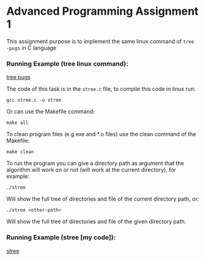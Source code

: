 # Advanced Programming Assignment 1

This assignment purpose is to implement the same linux command of ```tree -pugs``` in C language

### Running Example (tree linux command):
[tree pugs]("https://github.com/kggold4/advanced-programming-ex2/screenshots/tree_pugs.png")

The code of this task is in the ```stree.c``` file, to compile this code in linux run:

```
gcc stree.c -o stree
```

Or can use the Makefile command:
```
make all
```

To clean program files (e.g exe and *.o files) use the clean command of the Makefile:
```
make clean
```

To run the program you can give a directory path as argument that the algorithm will work on or not (will work at the current directory), for example:

```
./stree
```

Will show the full tree of directories and file of the current directory path, or:
```
./stree <other-path>
```
Will show the full tree of directories and file of the given directory path.

### Running Example (stree [my code]):
[stree]("https://github.com/kggold4/advanced-programming-ex2/screenshots/stree.png")